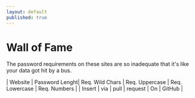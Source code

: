 ```yaml
---
layout: default
published: true
---
```


# Wall of Fame

The password requirements on these sites are so inadequate that it's like your data got hit by a bus.

| Website | Password Lenght| Req. Wild Chars | Req. Uppercase | Req. Lowercase | Req. Numbers | 
| Insert | via | pull | request | On | GitHub | 
